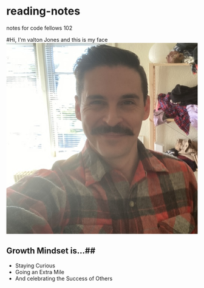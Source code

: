 # reading-notes
notes for code fellows 102

#Hi, I'm valton Jones and this is my face
![/Users/valtonjones/Desktop](T02MD9XTF-U01MEN28MJM-c0ee9d40748d-512.jpg)

## Growth Mindset is...##
- Staying Curious
- Going an Extra Mile
- And celebrating the Success of Others
